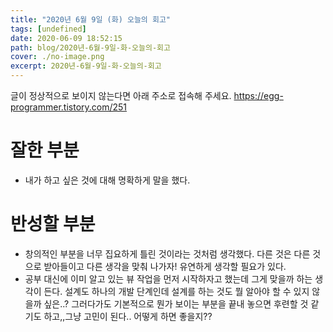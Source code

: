```yaml
---
title: "2020년 6월 9일 (화) 오늘의 회고"
tags: [undefined]
date: 2020-06-09 18:52:15
path: blog/2020년-6월-9일-화-오늘의-회고
cover: ./no-image.png
excerpt: 2020년-6월-9일-화-오늘의-회고
---
```

글이 정상적으로 보이지 않는다면 아래 주소로 접속해 주세요.
https://egg-programmer.tistory.com/251
# 잘한 부분

*   내가 하고 싶은 것에 대해 명확하게 말을 했다. 

# 반성할 부분

*   창의적인 부분을 너무 집요하게 틀린 것이라는 것처럼 생각했다. 다른 것은 다른 것으로 받아들이고 다른 생각을 맞춰 나가자! 유연하게 생각할 필요가 있다.
*   공부 대신에 이미 알고 있는 뷰 작업을 먼저 시작하자고 했는데 그게 맞을까 하는 생각이 든다. 설계도 하나의 개발 단계인데 설계를 하는 것도 뭘 알아야 할 수 있지 않을까 싶은..? 그러다가도 기본적으로 뭔가 보이는 부분을 끝내 놓으면 후련할 것 같기도 하고,,그냥 고민이 된다.. 어떻게 하면 좋을지??